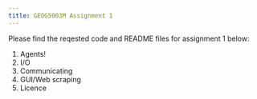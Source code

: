 ```yaml
---
title: GEOG5003M Assignment 1
---
```


Please find the reqested code and README files for assignment 1 below:

1. Agents!
2. I/O
3. Communicating
4. GUI/Web scraping
4. Licence